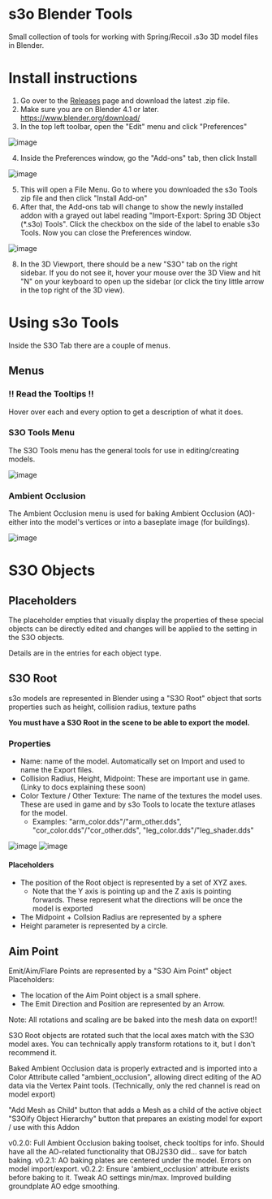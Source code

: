 # s3o Blender Tools

Small collection of tools for working with Spring/Recoil .s3o 3D model files in Blender.

# Install instructions

1. Go over to the [Releases](https://github.com/ChrisFloofyKitsune/s3o-blender-tools/releases) page and download the latest .zip file.
2. Make sure you are on Blender 4.1 or later. https://www.blender.org/download/
3. In the top left toolbar, open the "Edit" menu and click "Preferences"

![image](https://github.com/ChrisFloofyKitsune/s3o-blender-tools/assets/4379469/06e93d8a-767b-4aef-94a0-ce29b2ea9e46)

4. Inside the Preferences window, go the "Add-ons" tab, then click Install

![image](https://github.com/ChrisFloofyKitsune/s3o-blender-tools/assets/4379469/04433979-8856-42ce-84a2-9a6cf4f8b279)

5. This will open a File Menu. Go to where you downloaded the s3o Tools zip file and then click "Install Add-on"
6. After that, the Add-ons tab will change to show the newly installed addon with a grayed out label reading "Import-Export: Spring 3D Object (*.s3o) Tools".
   Click the checkbox on the side of the label to enable s3o Tools. Now you can close the Preferences window.

![image](https://github.com/ChrisFloofyKitsune/s3o-blender-tools/assets/4379469/f0210c53-7cde-4d81-bf61-fe420e27e1fa)

8. In the 3D Viewport, there should be a new "S3O" tab on the right sidebar.
   If you do not see it, hover your mouse over the 3D View and hit "N" on your keyboard to open up the sidebar (or click the tiny little arrow in the top right of the 3D view).

# Using s3o Tools

Inside the S3O Tab there are a couple of menus.

## Menus

### !! Read the Tooltips !!
Hover over each and every option to get a description of what it does.

### S3O Tools Menu
The S3O Tools menu has the general tools for use in editing/creating models.

![image](https://github.com/ChrisFloofyKitsune/s3o-blender-tools/assets/4379469/c6a04966-0265-4431-a872-579e66f312c6)

### Ambient Occlusion
The Ambient Occlusion menu is used for baking Ambient Occlusion (AO)- either into the model's vertices or into a baseplate image (for buildings).

![image](https://github.com/ChrisFloofyKitsune/s3o-blender-tools/assets/4379469/e5943569-714f-4047-a953-3449f33fa3a9)

# S3O Objects


## Placeholders

The placeholder empties that visually display the properties of these special objects can be directly edited and changes will be applied to the setting in the S3O objects.

Details are in the entries for each object type.

## S3O Root

s3o models are represented in Blender using a "S3O Root" object that sorts properties such as height, collision radius, texture paths

**You must have a S3O Root in the scene to be able to export the model.**

### Properties
* Name: name of the model. Automatically set on Import and used to name the Export files.
* Collision Radius, Height, Midpoint: These are important use in game. (Linky to docs explaining these soon)
* Color Texture / Other Texture: The name of the textures the model uses. These are used in game and by s3o Tools to locate the texture atlases for the model.
  * Examples: "arm_color.dds"/"arm_other.dds", "cor_color.dds"/"cor_other.dds", "leg_color.dds"/"leg_shader.dds"

![image](https://github.com/ChrisFloofyKitsune/s3o-blender-tools/assets/4379469/34da3f52-8ada-4d34-89f8-555dad38a261)
 ![image](https://github.com/ChrisFloofyKitsune/s3o-blender-tools/assets/4379469/a73fc95b-e778-49d5-bd0e-f56faef73e4f)

#### Placeholders
* The position of the Root object is represented by a set of XYZ axes.
  * Note that the Y axis is pointing up and the Z axis is pointing forwards. These represent what the directions will be once the model is exported
* The Midpoint + Collsion Radius are represented by a sphere
* Height parameter is represented by a circle.

## Aim Point
Emit/Aim/Flare Points are represented by a "S3O Aim Point" object
Placeholders:
* The location of the Aim Point object is a small sphere.
* The Emit Direction and Position are represented by an Arrow.


Note: All rotations and scaling are be baked into the mesh data on export!!

S3O Root objects are rotated such that the local axes match with the S3O model axes. You can technically apply transform rotations to it, but I don't recommend it.

Baked Ambient Occlusion data is properly extracted and is imported into a Color Attribute called "ambient_occlusion", allowing direct editing of the AO data via the Vertex Paint tools. (Technically, only the red channel is read on model export)

"Add Mesh as Child" button that adds a Mesh as a child of the active object
"S3Oify Object Hierarchy" button that prepares an existing model for export / use with this Addon

v0.2.0: Full Ambient Occlusion baking toolset, check tooltips for info. Should have all the AO-related functionality that OBJ2S3O did... save for batch baking.
v0.2.1: AO baking plates are centered under the model. Errors on model import/export.
v0.2.2: Ensure 'ambient_occlusion' attribute exists before baking to it. Tweak AO settings min/max. Improved building groundplate AO edge smoothing.
